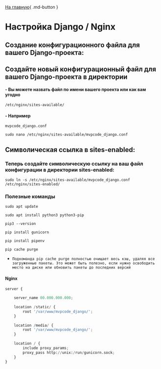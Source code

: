 [На главную](/){ .md-button }
##

# Настройка Django / Nginx
## Создание конфигурационного файла для вашего Django-проекта:



## Создайте новый конфигурационный файл для вашего Django-проекта в директории

#### - Вы можете назвать файл по имени вашего проекта или как вам угодно
```
/etc/nginx/sites-available/
```

#### - Например
```
mvpcode_django.conf
```

```
sudo nano /etc/nginx/sites-available/mvpcode_django.conf
```


## Символическая ссылка в sites-enabled:
### Теперь создайте символическую ссылку на ваш файл конфигурации в директории sites-enabled:
```
sudo ln -s /etc/nginx/sites-available/mvpcode_django.conf /etc/nginx/sites-enabled/
```


### Полезные команды
``` 
sudo apt update
```

``` 
sudo apt install python3 python3-pip
```

``` 
pip3 --version
```

``` 
pip install gunicorn
```

``` 
pip install pipenv
```

``` 
pip cache purge
```

* `Подкоманда pip cache purge полностью очищает весь кэш, удаляя все загруженные пакеты. Это может быть полезно, если нужно освободить место на диске или обновить пакеты до последних версий`



#### Nginx

``` py linenums="1"
server {
    
    server_name 00.000.000.000;
    
    location /static/ {
        root '/var/www/mvpcode_django/';
    }
    
    location /media/ {
        root '/var/www/mvpcode_django/';
    }
    
    location / {
        include proxy_params;
        proxy_pass http://unix:/run/gunicorn.sock;
    }
}
```







